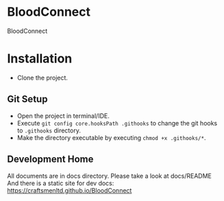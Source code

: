 # BloodConnect
BloodConnect

# Installation
- Clone the project.

## Git Setup
- Open the project in terminal/IDE.
- Execute `git config core.hooksPath .githooks` to change the git hooks to `.githooks` directory.
- Make the directory executable by executing `chmod +x .githooks/*`.

## Development Home
All documents are in docs directory. Please take a look at docs/README    
And there is a static site for dev docs: https://craftsmenltd.github.io/BloodConnect
